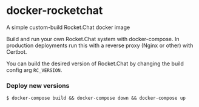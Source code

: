 # docker-rocketchat
A simple custom-build Rocket.Chat docker image

Build and run your own Rocket.Chat system with docker-compose. In production deployments run this with a reverse proxy (Nginx or other) with Certbot.

You can build the desired version of Rocket.Chat by changing the build config arg `RC_VERSION`.

### Deploy new versions
`$ docker-compose build && docker-compose down && docker-compose up`
